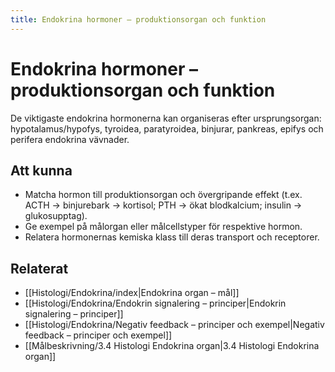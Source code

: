 ```yaml
---
title: Endokrina hormoner – produktionsorgan och funktion
---
```


# Endokrina hormoner – produktionsorgan och funktion

De viktigaste endokrina hormonerna kan organiseras efter ursprungsorgan: hypotalamus/hypofys, tyroidea, paratyroidea, binjurar, pankreas, epifys och perifera endokrina vävnader.

## Att kunna
- Matcha hormon till produktionsorgan och övergripande effekt (t.ex. ACTH → binjurebark → kortisol; PTH → ökat blodkalcium; insulin → glukosupptag).
- Ge exempel på målorgan eller målcellstyper för respektive hormon.
- Relatera hormonernas kemiska klass till deras transport och receptorer.

## Relaterat
- [[Histologi/Endokrina/index|Endokrina organ – mål]]
- [[Histologi/Endokrina/Endokrin signalering – principer|Endokrin signalering – principer]]
- [[Histologi/Endokrina/Negativ feedback – principer och exempel|Negativ feedback – principer och exempel]]
- [[Målbeskrivning/3.4 Histologi Endokrina organ|3.4 Histologi Endokrina organ]]

